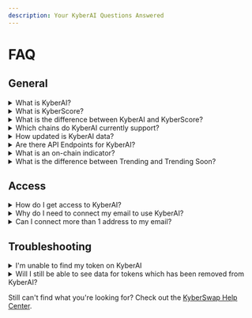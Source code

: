 ```yaml
---
description: Your KyberAI Questions Answered
---
```


# FAQ

## General

<details>

<summary>What is KyberAI?</summary>

KyberAI was conceived with the intention of surfacing valuable market data that would empower KyberSwap users to make data-driven trades. With KyberAI, users gain access to a wealth of market data that is usually only afforded to institutional traders or high net worth individuals. KyberAI aggregates both [on-chain](on-chain-indicators/) and [off-chain](technical-indicators/) data across [multiple chains](../../getting-started/supported-exchanges-and-networks.md) and condenses this wealth of data into actionable insights which can be conveniently accessed via the [KyberSwap Interface](https://kyberswap.com/discover).&#x20;

Please refer to our [Docs](./) for a complete explanation of KyberAI and how it can be used to supercharge your trades.

</details>

<details>

<summary>What is KyberScore? </summary>

[KyberScore](kyberscore.md) is KyberAI's flagship feature which takes advantage of advancements in AI models to compute a numeric score indicating how bullish or bearish a token is expected to be over the next 24 hours.

Please refer to our [Docs](kyberscore.md) for a complete explanation of KyberScore's design as well as data sources used to train our KyberScore model.

</details>

<details>

<summary>What is the difference between KyberAI and KyberScore?</summary>

While [KyberScore](kyberscore.md) is the flagship feature of [KyberAI](./) which enables users a peek into the token's future price performance, KyberAI comes with many other complementary features. KyberAI also condenses the wealth of on and off-chain token data into easily digestible graphs. Moreover, KyberAI also comes equipped with an [interactive technical analysis component ](technical-indicators/live-charts.md)where advanced traders can combine a myriad of TA tools to evaluate a token based on their specific trading strategy.

In short, KyberScore is another indicator within the KyberAI toolset. This being said, significant effort has been invested to ensure the applicability of the KyberScore model and hence any trading strategy will likely benefit from leveraging the additional insights made possible via KyberScore.

For more details on each, you can refer to our Docs on [KyberAI](./) and [KyberScore](kyberscore.md). This includes all the other [On-Chain Indicators](on-chain-indicators/) and [Technical Indicators](technical-indicators/) that complete the KyberAI feature suite.

</details>

<details>

<summary>Which chains do KyberAI currently support?</summary>

KyberAI currently supports more than 4000 tokens deployed across the following 7 chains:

* Ethereum (ChainID: 1)
* BSC (ChainID: 56)
* Arbitrum (ChainID: 42161)
* Polygon PoS (ChainID: 137)
* Optimism (ChainID: 10)
* Fantom (ChainID: 250)
* Avalanche (ChainID: 43114)

</details>

<details>

<summary>How updated is KyberAI data?</summary>

KyberAI always strives to display the most updated data for our users. Given the abundance of data points being queried, the data refresh rate is specific to a particular indicator. Data liveness has been optimized to account for the type of data as well as the practicality of computing said data.

You can refer to the Data Sources section of each indicator for the refresh rate used for the specific indicator. For your convenience, below is a summary of KyberAI refresh rates across various data sets:

* [**Token Rankings**](user-guides/discover-promising-tokens.md): Every 4 hours
* [**KyberScore**](kyberscore.md): Every 4 hours
* [**Number Of Trades**](on-chain-indicators/number-of-trades.md): Every hour
* [**Trading Volume**](on-chain-indicators/trading-volume.md): Every hour
* [**Netflow To Whale Wallets**](on-chain-indicators/netflow-to-whale-wallets.md): Every hour
* [**Netflow To CEX**](on-chain-indicators/netflow-to-cex.md): Every hour
* [**Number Of Transfers**](on-chain-indicators/number-of-transfers.md): Every hour
* [**Volume Of Transfers**](on-chain-indicators/volume-of-transfers.md): Every hour
* [**Number Of Holders**](on-chain-indicators/number-of-holders.md): Every 24 hours
* [**Top Holders**](on-chain-indicators/top-holders.md): Every 24 hours
* [**Live Charts**](technical-indicators/live-charts.md): Price is refreshed every minute with OHLCV data refreshed every 5 minutes
* [**Support & Resistance Levels**](technical-indicators/support-and-resistance-levels.md): Every hour
* [**Live Trades**](technical-indicators/live-trades.md): Refrehsed every 10 seconds with a 2 minute lag
* [**Funding Rate On CEX**](technical-indicators/funding-rate-on-cex.md): Every hour
* [**Liquidations On CEX**](technical-indicators/liquidations-on-cex.md): Every hour
* **KyberAI Token List**: Every 2 weeks
* **Whale Wallet List**: Every 2 weeks

</details>

<details>

<summary>Are there API Endpoints for KyberAI?</summary>

KyberAI was developed for the benefit and convenience of KyberSwap users and are intended to help our users make informed decisions about trading on our platform.

As such, we do not have any public-facing API endpoints, and we do not currently have any plans to make this feature available outside of the KyberSwap platform.

</details>

<details>

<summary>What is an on-chain indicator?</summary>

On-chain indicators make use of data that is stored on publicly accessible blockchains. Unlike the traditional Web2 model whereby data is stored on a private database, on-chain data can be accessed by anyone and does not require a trusted API to be implemented by the service provider for data to be queried in a trusted manner.

For the majority of actions that occurs in DeFi, an event of the transaction will be logged onto the blockchain which can then be publicly queried. Some examples of on-chain data includes DEX swaps, token transfers, addresses holding the token, and many others.

Please refer to [On-Chain vs Off-Chain Data](../../getting-started/foundational-topics/decentralized-technologies/on-chain-vs-off-chain-data.md) for a more in-depth comparison of on-chain vs off-chain data sources.

</details>

<details>

<summary>What is the difference between Trending and Trending Soon?</summary>

The **Trending** and **Trending Soon** rankings on [KyberSwap.com](http://kyberswap.com/) are tools developed by KyberSwap to allow you to see trading trends in DeFi, helping you to trade efficiently.

### Trending

Tokens displayed on the Trending table are based on current data gleaned from top data aggregators such as CoinGecko and Coinmarketcap.

### Trending Soon

Tokens displayed on the Trending Soon table are detected based on our Trend detection algorithm, using trading volume, price, market cap and other on-chain data. These tokens may not be trending _now_, but could very well be trending soon.

Please refer to [Discover Promising Tokens](user-guides/discover-promising-tokens.md) for a full overview of the various ranking features.

</details>

## Access

<details>

<summary>How do I get access to KyberAI?</summary>

KyberAI is currently undergoing its beta testing phase whereby access is granted to our most active and influential KyberSwap community members. This staged rollout ensures that KyberAI can continue to be improved following targeted feedback from an initial set of key community users.

As we move towards a public rollout for KyberAI, do keep a lookout for announcements across various social channels which will enable you to join the KyberAI waitlist during this testing period. Please refer to [Sign In To KyberAI With Ethereum](user-guides/sign-in-to-kyberai-with-ethereum.md) for further details on the registration process.

</details>

<details>

<summary>Why do I need to connect my email to use KyberAI?</summary>

KyberAI was created with the intention of democratizing trading insights for all hence all of KyberAI's features are accessible to anyone with an Ethereum wallet. As KyberAI is rolled out to the public, it will undergo multiple rounds of beta testing to garner further feedback from our most active ecosystem members. This ensures that, at the point of public release, the data insights made available via KyberAI will drive significant value-add to any trading strategy right off the bat.

Leveraging upon the amazing work of [Sign-In With Ethereum](https://docs.login.xyz/), KyberAI users will now be able to sign into the KyberAI interface using their Ethereum wallets. By validating the selected EVM address against a preferred email address, no personally identifiable information needs to be shared with KyberSwap in order to utilize KyberAI trading insights. The linked email will only be used for the purposes of endorsing users as well as for communications.

</details>

<details>

<summary>Can I connect more than 1 address to my email?</summary>

Yes, you can reuse the same email when registering your connected wallet address. For every address linked, it will have to go through the same waitlist process as detailed in [Sign In To KyberAI With Ethereum](user-guides/sign-in-to-kyberai-with-ethereum.md).

</details>

## Troubleshooting

<details>

<summary>I'm unable to find my token on KyberAI</summary>

While KyberAI enables data to be surfaced for any ERC20 token, our model requires that the token generates a target trade volume as well as have at least 37 days of token data available before it can be added to the KyberAI catalog. Aside from ensuring the consistency of data displayed on KyberAI, this requirement also functions as a safeguard against less established tokens whose credibility has yet to be demonstrated.

The list of tokens that meet the KyberAI qualification criteria will be refreshed every two weeks. At this point, KyberAI will scan various on and off-chain data points to determine a token's eligibility. Note that tokens can be added or removed from this list depending on the overall interest in the token.

</details>

<details>

<summary> Will I still be able to see data for tokens which has been removed from KyberAI?</summary>

KyberAI constantly refreshes its list of eligible tokens to ensure that the data shown is always as accurate as possible. For tokens which have previously been added to KyberAI, you will be able to view the token's data as long as the token has been added to your watchlist when it was active on KyberAI.&#x20;

</details>

Still can't find what you're looking for? Check out the [KyberSwap Help Center](https://support.kyberswap.com/hc/en-us).
